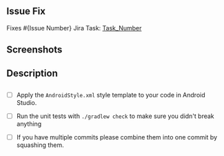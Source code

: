 ## Issue Fix
Fixes #{Issue Number}
Jira Task: [Task_Number](Task_Link)

## Screenshots
<!--Please Add Screenshots or Screen Recordings which show the changes you made.-->

## Description
<!--Please Add Summary of what changes you have made.-->

##
<!--Please make sure these boxes are checked before submitting your pull request - thanks!-->

- [ ] Apply the `AndroidStyle.xml` style template to your code in Android Studio.

- [ ] Run the unit tests with `./gradlew check` to make sure you didn't break anything

- [ ] If you have multiple commits please combine them into one commit by squashing them.

